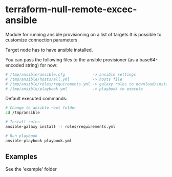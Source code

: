 # terraform-null-remote-excec-ansible

Module for running ansible provisioning on a list of targets
It is possible to customize connection parameters

Target node has to have ansible installed.

You can pass the following files to the ansible provisioner (as a base64-encoded string) for now:

```bash
# /tmp/ansible/ansible.cfg            -> ansible settings
# /tmp/ansible/hosts/all.yml          -> hosts file
# /tmp/ansible/roles/requirements.yml -> galaxy roles to download/install
# /tmp/ansible/playbook.yml           -> playbook to execute
```

Default executed commands:
```bash
# Change to ansible root folder
cd /tmp/ansible

# Install roles
ansible-galaxy install -r roles/requirements.yml

# Run playbook
ansible-playbook playbook.yml
```

## Examples

See the 'example' folder
